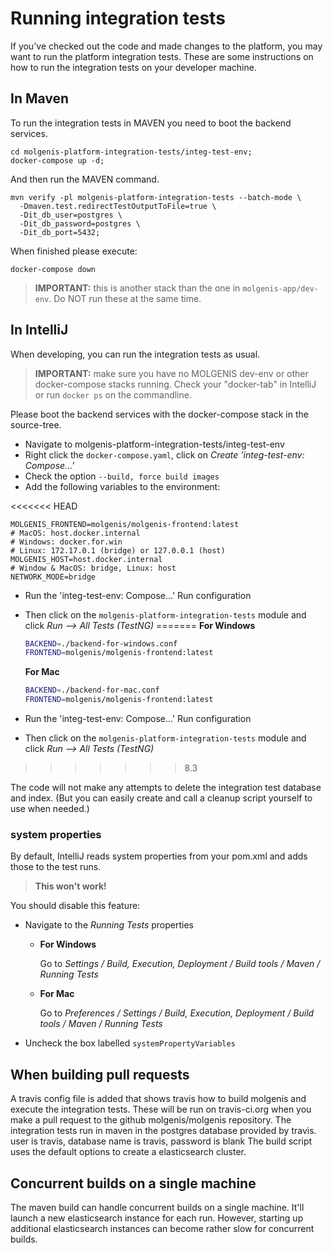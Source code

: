 # Running integration tests
If you've checked out the code and made changes to the platform, you may want to run the
platform integration tests.
These are some instructions on how to run the integration tests on your developer machine.

## In Maven
To run the integration tests in MAVEN you need to boot the backend services.

```
cd molgenis-platform-integration-tests/integ-test-env;
docker-compose up -d;
```

And then run the MAVEN command.
```
mvn verify -pl molgenis-platform-integration-tests --batch-mode \
  -Dmaven.test.redirectTestOutputToFile=true \
  -Dit_db_user=postgres \
  -Dit_db_password=postgres \
  -Dit_db_port=5432;
```

When finished please execute:
```
docker-compose down
```

> **IMPORTANT:** this is another stack than the one in `molgenis-app/dev-env`. Do NOT run these at the same time.

## In IntelliJ
When developing, you can run the integration tests as usual.

> **IMPORTANT:** make sure you have no MOLGENIS dev-env or other docker-compose stacks running. Check your "docker-tab" in IntelliJ or run `docker ps` on the commandline.

Please boot the backend services with the docker-compose stack in the source-tree.
* Navigate to molgenis-platform-integration-tests/integ-test-env
* Right click the `docker-compose.yaml`, click on *Create 'integ-test-env: Compose...'*
* Check the option `--build, force build images`
* Add the following variables to the environment:

<<<<<<< HEAD

  ```env
MOLGENIS_FRONTEND=molgenis/molgenis-frontend:latest
# MacOS: host.docker.internal
# Windows: docker.for.win
# Linux: 172.17.0.1 (bridge) or 127.0.0.1 (host)
MOLGENIS_HOST=host.docker.internal
# Window & MacOS: bridge, Linux: host
NETWORK_MODE=bridge
```
* Run the 'integ-test-env: Compose...' Run configuration
* Then click on the ```molgenis-platform-integration-tests``` module and click *Run --> All Tests (TestNG)*
=======
  **For Windows**
  ```bash
  BACKEND=./backend-for-windows.conf
  FRONTEND=molgenis/molgenis-frontend:latest
  ```
  
  **For Mac**
  ```bash
  BACKEND=./backend-for-mac.conf
  FRONTEND=molgenis/molgenis-frontend:latest
  ```
* Run the 'integ-test-env: Compose...' Run configuration 
* Then click on the `molgenis-platform-integration-tests` module and click *Run --> All Tests (TestNG)*
>>>>>>> 8.3

The code will not make any attempts to delete the integration test database and index.
(But you can easily create and call a cleanup script yourself to use when needed.)

### system properties
By default, IntelliJ reads system properties from your pom.xml and adds those to the
test runs.

> **This won't work!**

You should disable this feature:
- Navigate to the *Running Tests* properties
  - **For Windows**

    Go to *Settings / Build, Execution, Deployment / Build tools / Maven / Running Tests*

  - **For Mac**

    Go to *Preferences / Settings / Build, Execution, Deployment / Build tools / Maven / Running Tests*

- Uncheck the box labelled `systemPropertyVariables`

## When building pull requests
A travis config file is added that shows travis how to build molgenis and execute the
integration tests.
These will be run on travis-ci.org when you make a pull request to the github molgenis/molgenis
repository.
The integration tests run in maven in the postgres database provided by travis.
user is travis, database name is travis, password is blank
The build script uses the default options to create a elasticsearch cluster.

## Concurrent builds on a single machine
The maven build can handle concurrent builds on a single machine.
It'll launch a new elasticsearch instance for each run.
However, starting up additional elasticsearch instances can become rather slow for concurrent builds.
